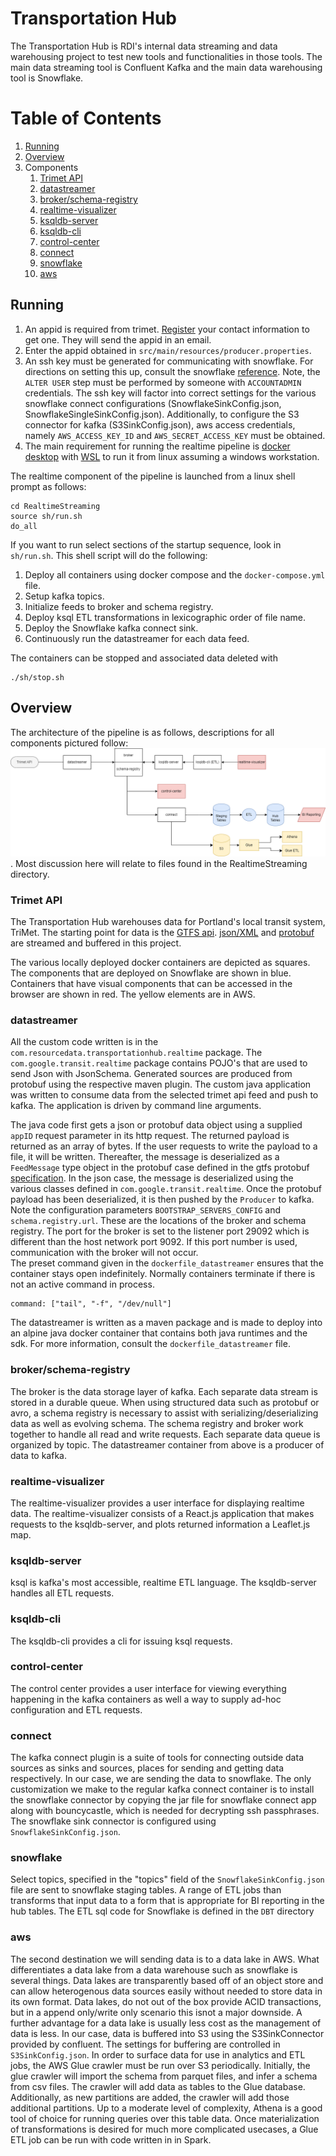 # Transportation Hub

The Transportation Hub is RDI's internal data streaming and data warehousing project to test new tools and functionalities in those tools.  The main data streaming tool is Confluent Kafka and the main data warehousing tool is Snowflake.

# Table of Contents
1. [Running](#topic-1)
2. [Overview](#overview)
3. Components
   1. [Trimet API](#trimet-api)
   2. [datastreamer](#datastreamer)
   3. [broker/schema-registry](#broker-schema-registry)
   4. [realtime-visualizer](#realtime-visualizer)
   5. [ksqldb-server](#ksqldb-server)
   6. [ksqldb-cli](#ksqldb-cli)
   7. [control-center](#control-center)
   8. [connect](#connect)
   9. [snowflake](#snowflake)
   10. [aws](#aws)

## Running

1. An appid is required from trimet.  [Register](https://developer.trimet.org/appid/registration/) your contact information to get one.  They will send the appid in an email.
2. Enter the appid obtained in `src/main/resources/producer.properties`.
3. An ssh key must be generated for communicating with snowflake. For directions on setting this up, consult the snowflake [reference](https://docs.snowflake.com/en/user-guide/key-pair-auth).  Note, the `ALTER USER` step must be performed by someone with `ACCOUNTADMIN` credentials.  The ssh key will factor into correct settings for the various snowflake connect configurations (SnowflakeSinkConfig.json, SnowflakeSingleSinkConfig.json).  Additionally, to configure the S3 connector for kafka (S3SinkConfig.json), aws access credentials, namely `AWS_ACCESS_KEY_ID` and `AWS_SECRET_ACCESS_KEY` must be obtained. 
4. The main requirement for running the realtime pipeline is [docker desktop](https://www.docker.com/products/docker-desktop/) with [WSL](https://learn.microsoft.com/en-us/windows/wsl/install) to run it from linux assuming a windows workstation. 
 
The realtime component of the pipeline is launched from a linux shell prompt as follows:
```
cd RealtimeStreaming
source sh/run.sh
do_all
```
If you want to run select sections of the startup sequence, look in `sh/run.sh`.
This shell script will do the following:

1. Deploy all containers using docker compose and the `docker-compose.yml` file.
2. Setup kafka topics.
3. Initialize feeds to broker and schema registry.
4. Deploy ksql ETL transformations in lexicographic order of file name.
5. Deploy the Snowflake kafka connect sink.
6. Continuously run the datastreamer for each data feed.

The containers can be stopped and associated data deleted with
```
./sh/stop.sh
```

## Overview

The architecture of the pipeline is as follows, descriptions for all components pictured follow:
![architecture](./Documentation/imgs/transportation_hub_v2.png).  Most discussion here will relate to files found in the RealtimeStreaming directory.

### Trimet API

The Transportation Hub warehouses data for Portland's local transit system, TriMet.  The starting point for data is the [GTFS api](https://developer.trimet.org/GTFS.shtml).  [json/XML](https://developer.trimet.org/ws_docs/) and [protobuf](https://www.transit.land/feeds/f-trimet~rt/) are streamed and buffered in this project.  

The various locally deployed docker containers are depicted as squares.  The components that are deployed on Snowflake are shown in blue.  Containers that have visual components that can be accessed in the browser are shown in red.  The yellow elements are in AWS.

### datastreamer

All the custom code written is in the `com.resourcedata.transportationhub.realtime` package.  The `com.google.transit.realtime` package contains POJO's that are used to send Json with JsonSchema. Generated sources are produced from protobuf using the respective maven plugin.  The custom java application was written to consume data from the selected trimet api feed and push to kafka. The application is driven by command line arguments.

The java code first gets a json or protobuf data object using a supplied `appID` request parameter in its http request.  The returned payload is returned as an array of bytes. If the user requests to write the payload to a file, it will be written.  Thereafter, the message is deserialized as a `FeedMessage` type object in the protobuf case defined in the gtfs protobuf [specification](https://developers.google.com/transit/gtfs-realtime/reference).  In the json case, the message is deserialized using the various classes defined in `com.google.transit.realtime`.
Once the protobuf payload has been deserialized, it is then pushed by the `Producer` to kafka.  Note the configuration parameters `BOOTSTRAP_SERVERS_CONFIG` and `schema.registry.url`.  These are the locations of the broker and schema registry.  The port for the broker is set to the listener port 29092 which is different than the host network port 9092.  If this port number is used, communication with the broker will not occur.  
The preset command given in the `dockerfile_datastreamer` ensures that the container stays open indefinitely.  Normally containers terminate if there is not an active command in process.
```
command: ["tail", "-f", "/dev/null"]
```
The datastreamer is written as a maven package and is made to deploy into an alpine java docker container that contains both java runtimes and the sdk.  For more information, consult the `dockerfile_datastreamer` file.

### broker/schema-registry

The broker is the data storage layer of kafka.  Each separate data stream is stored in a durable queue.  When using structured data such as protobuf or avro, a schema registry is necessary to assist with serializing/deserializing data as well as evolving schema. The schema registry and broker work together to handle all read and write requests.  Each separate data queue is organized by topic.  The datastreamer container from above is a producer of data to kafka.  

### realtime-visualizer

The realtime-visualizer provides a user interface for displaying realtime data. The realtime-visualizer consists of a React.js application that makes requests to the ksqldb-server, and plots returned information a Leaflet.js map. 

### ksqldb-server

ksql is kafka's most accessible, realtime ETL language. The ksqldb-server handles all ETL requests. 

### ksqldb-cli
The ksqldb-cli provides a cli for issuing ksql requests. 

### control-center
The control center provides a user interface for viewing everything happening in the kafka containers as well a way to supply ad-hoc configuration and ETL requests.

### connect
The kafka connect plugin is a suite of tools for connecting outside data sources as sinks and sources, places for sending and getting data respectively.  In our case, we are sending the data to snowflake.  The only customization we make to the regular kafka connect container is to install the snowflake connector by copying the jar file for snowflake connect app along with bouncycastle, which is needed for decrypting ssh passphrases.  The snowflake sink connector is configured using `SnowflakeSinkConfig.json`.

### snowflake
Select topics, specified in the "topics" field of the `SnowflakeSinkConfig.json` file are sent to snowflake staging tables.  A range of ETL jobs than transforms that input data to a form that is appropriate for BI reporting in the hub tables.  The ETL sql code for Snowflake is defined in the `DBT` directory

### aws

The second destination we will sending data is to a data lake in AWS.  What differentiates a data lake from a data warehouse such as snowflake is several things.  Data lakes are transparently based off of an object store and can allow heterogenous data sources easily without needed to store data in its own format.  Data lakes, do not out of the box provide ACID transactions, but in a append only/write only scenario this isnot a major downside.  A further advantage for a data lake is usually less cost as the management of data is less.  In our case, data is buffered into S3 using the S3SinkConnector provided by confluent.  The settings for buffering are controlled in `S3SinkConfig.json`.  In order to surface data for use in analytics and ETL jobs, the AWS Glue crawler must be run over S3 periodically.  Initially, the glue crawler will import the schema from parquet files, and infer a schema from csv files.  The crawler will add data as tables to the Glue database.  Additionally, as new partitions are added, the crawler will add those additional partitions.  Up to a moderate level of complexity, Athena is a good tool of choice for running queries over this table data.  Once materialization of transformations is desired for much more complicated usecases, a Glue ETL job can be run with code written in in Spark. 
